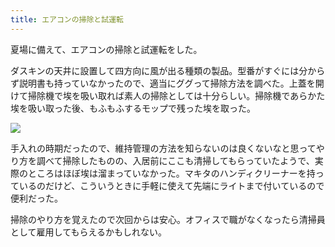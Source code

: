 ```yaml
---
title: エアコンの掃除と試運転
---
```

夏場に備えて、エアコンの掃除と試運転をした。

ダスキンの天井に設置して四方向に風が出る種類の製品。型番がすぐには分からず説明書も持っていなかったので、適当にググって掃除方法を調べた。上蓋を開けて掃除機で埃を吸い取れば素人の掃除としては十分らしい。掃除機であらかた埃を吸い取った後、もふもふするモップで残った埃を取った。

![](https://lh3.googleusercontent.com/docs/AG8NV2Z8CCycY_E0zQ0YqJpv1knCr4nvNKQPyzgcEXHAolZAubyWbkvkKx-OSOP9YQhJKKdpz5sTdP_NsCoZ6EXfE8mcouoqGcpfTj0I4wvCu7HG2rKStPDE2uOif0sV4U2dpJ_IiGCOCrY8mtxaCYgt3KsMs-Wwv_pvssxjAiQkadilifv-IteDybSCTxbujSXstOscIIOkbbtf-oEnWTwPPhvg6dE17FXPIZ1jSFQiu2voyS3Hwfy_21ZAX8Y5rWGecSG2lDT2B0P8imCltnE0DA5Is1O23pX9_JEau8K4ThJyBwhrOVMCryvtugPz1ok86oOEbTFr2dTC0qoP4CahUruCMQtkMi6TYW8CDZgaXYPu3-_OtteIH8srkD7AwdmeESbA5Qf9QcHWJaaDujnjOu1fPoHIMXRqN9JY6H-kA5ao74Lvmvx2FzCo9nMMXXHcn2qNddvyXhX7qcD9PBcJ8FWloD9C823N2UxPQDDtH12HQXXcJllrv0PfRx7POZrGXKi6_r2ngl91ZHBZqYruw_p9dOho8ijk3uVSXCK9UO4rGOanajfwpvzVOY4SUX1fr38xqujb5vavAdsgymG2YwJOXny-Zfyrf1J_MhbkHS_ABUfnsANcGEuqv7S3eALJ8hODx8dwq9Omtm6DFoTNY2pyVUphSlZ-gkLehUi3V6n2kpZcMinwobZ9F0qXurmFW_Yq_4mjKIvDLDGWBne6RSpL_Ygf7Ec2SYvPszTGqYf-SQokIjkZAAZYLTawq0Bo8yQzZ7G3uhbqGHRVKkjzoH5l5M0G01FlQlfBJi6Quoj0Okmey4-W7BFO9cRyTuam6Pkv8EJckbmLV_dE-PdSGIxpvtA4Rap0Ib0Xy4HNOLTZqGDUAT7D6KhfqMPcNLdAZijIz-og8zTERu4-4R6zg-390oYdLc3D21-uTZUVeZUyaEjWUon2GxArGyqw4kOIZIJqmI55Ud31LlcTEWmKno9I-YLhqQkLTdvvjpTberZshpldIRyZayKvXT5_6hKqfVDrdWTuEHRTgd1XkgDGlh4bJUav5cWg1_yPDrnJW5uv-wBi5nKosVWh6vX64BhBa7bcipZ_araVCUV2eQSbpJlYSaVjqsOa4Rexdvg4zEGct3sjuYqnoPW37IN7j5LaCycvhc0o8yBtoOGU-FlDU0aS_n2sUdbEf_SbJbCWarxxewcWX6xXR8aG4kTGwi7HIKgckBkqytO3PPEIeJ7u9CKvdiQ82XAu7qBdX3gdy4hpjzp0)

手入れの時期だったので、維持管理の方法を知らないのは良くないなと思ってやり方を調べて掃除したものの、入居前にここも清掃してもらっていたようで、実際のところはほぼ埃は溜まっていなかった。マキタのハンディクリーナーを持っているのだけど、こういうときに手軽に使えて先端にライトまで付いているので便利だった。

掃除のやり方を覚えたので次回からは安心。オフィスで職がなくなったら清掃員として雇用してもらえるかもしれない。
